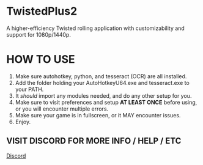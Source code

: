 # TwistedPlus2
A higher-efficiency Twisted rolling application with customizability and support for 1080p/1440p.

# HOW TO USE
1. Make sure autohotkey, python, and tesseract (OCR) are all installed.
2. Add the folder holding your AutoHotkeyU64.exe and tesseract.exe to your PATH.
3. It *should* import any modules needed, and do any other setup for you.
4. Make sure to visit preferences and setup **AT LEAST ONCE** before using, or you will encounter multiple errors.
5. Make sure your game is in fullscreen, or it MAY encounter issues.
6. Enjoy.

## VISIT DISCORD FOR MORE INFO / HELP / ETC
[Discord](https://discord.gg/bjRZ82zXAZ)
